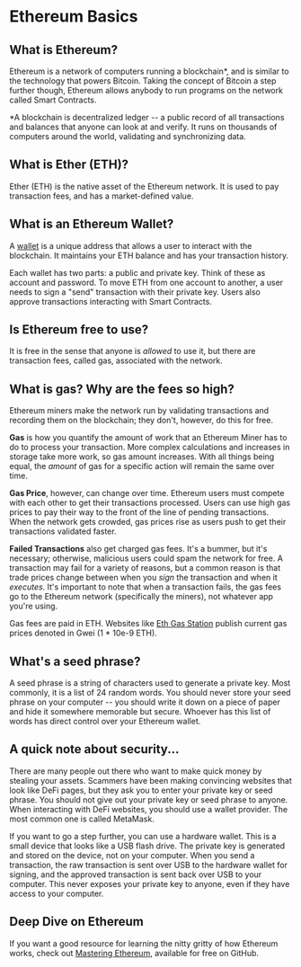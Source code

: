 # Ethereum Basics

## What is Ethereum?

Ethereum is a network of computers running a blockchain\*, and is similar to the technology that powers Bitcoin. Taking the concept of Bitcoin a step further though, Ethereum allows anybody to run programs on the network called Smart Contracts. 

\*A blockchain is decentralized ledger -- a public record of all transactions and balances that anyone can look at and verify. It runs on thousands of computers around the world, validating and synchronizing data.

## What is Ether \(ETH\)?

Ether \(ETH\) is the native asset of the Ethereum network. It is used to pay transaction fees, and has a market-defined value.

## What is an Ethereum Wallet?

A [wallet](https://ethereum.org/en/wallets/) is a unique address that allows a user to interact with the blockchain. It maintains your ETH balance and has your transaction history. 

Each wallet has two parts: a public and private key. Think of these as account and password. To move ETH from one account to another, a user needs to sign a "send" transaction with their private key. Users also approve transactions interacting with Smart Contracts.

## Is Ethereum free to use?

It is free in the sense that anyone is _allowed_ to use it, but there are transaction fees, called gas, associated with the network.

## What is gas? Why are the fees so high?

Ethereum miners make the network run by validating transactions and recording them on the blockchain; they don't, however, do this for free.

**Gas** is how you quantify the amount of work that an Ethereum Miner has to do to process your transaction. More complex calculations and increases in storage take more work, so gas amount increases. With all things being equal, the _amount_ of gas for a specific action will remain the same over time.

**Gas Price**, however, can change over time. Ethereum users must compete with each other to get their transactions processed. Users can use high gas prices to pay their way to the front of the line of pending transactions. When the network gets crowded, gas prices rise as users push to get their transactions validated faster.

**Failed Transactions** also get charged gas fees. It's a bummer, but it's necessary; otherwise, malicious users could spam the network for free. A transaction may fail for a variety of reasons, but a common reason is that trade prices change between when you _sign_ the transaction and when it _executes_. It's important to note that when a transaction fails, the gas fees go to the Ethereum network \(specifically the miners\), not whatever app you're using.

Gas fees are paid in ETH. Websites like [Eth Gas Station](https://ethgasstation.info/) publish current gas prices denoted in Gwei \(1 \* 10e-9 ETH\).

## What's a seed phrase?

A seed phrase is a string of characters used to generate a private key. Most commonly, it is a list of 24 random words. You should never store your seed phrase on your computer -- you should write it down on a piece of paper and hide it somewhere memorable but secure. Whoever has this list of words has direct control over your Ethereum wallet.

## A quick note about security...

There are many people out there who want to make quick money by stealing your assets. Scammers have been making convincing websites that look like DeFi pages, but they ask you to enter your private key or seed phrase. You should not give out your private key or seed phrase to anyone. When interacting with DeFi websites, you should use a wallet provider. The most common one is called MetaMask.

If you want to go a step further, you can use a hardware wallet. This is a small device that looks like a USB flash drive. The private key is generated and stored on the device, not on your computer. When you send a transaction, the raw transaction is sent over USB to the hardware wallet for signing, and the approved transaction is sent back over USB to your computer. This never exposes your private key to anyone, even if they have access to your computer.

## Deep Dive on Ethereum

If you want a good resource for learning the nitty gritty of how Ethereum works, check out [Mastering Ethereum](https://github.com/ethereumbook/ethereumbook/blob/develop/book.asciidoc), available for free on GitHub.





